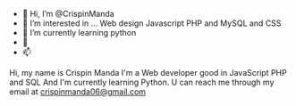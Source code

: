 - 👋 Hi, I’m @CrispinManda
- 👀 I’m interested in ... Web design Javascript PHP and MySQL and CSS
- 🌱 I’m currently learning python
- 💞️ 
- 📫 

<!---
CrispinManda/CrispinManda is a ✨ special ✨ repository because its `README.md` (this file) appears on your GitHub profile.
You can click the Preview link to take a look at your changes.
--->
Hi, my name is Crispin Manda I'm a Web developer good in JavaScript PHP and SQL
And I'm currently learning Python.
U can reach me through my email at crispinmanda06@gmail.com
